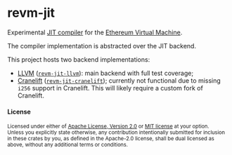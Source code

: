 # revm-jit

Experimental [JIT compiler][JIT] for the [Ethereum Virtual Machine][EVM].

The compiler implementation is abstracted over the JIT backend.

This project hosts two backend implementations:
- [LLVM] ([`revm-jit-llvm`]): main backend with full test coverage;
- [Cranelift] ([`revm-jit-cranelift`]); currently not functional due to missing `i256` support in Cranelift. This will likely require a custom fork of Cranelift.

[JIT]: https://en.wikipedia.org/wiki/Just-in-time_compilation
[EVM]: https://ethereum.org/en/developers/docs/evm/
[LLVM]: https://llvm.org/
[`revm-jit-llvm`]: /crates/revm-jit-llvm
[Cranelift]: https://cranelift.dev/
[`revm-jit-cranelift`]: /crates/revm-jit-cranelift

#### License

<sup>
Licensed under either of <a href="LICENSE-APACHE">Apache License, Version
2.0</a> or <a href="LICENSE-MIT">MIT license</a> at your option.
</sup>

<br>

<sub>
Unless you explicitly state otherwise, any contribution intentionally submitted
for inclusion in these crates by you, as defined in the Apache-2.0 license,
shall be dual licensed as above, without any additional terms or conditions.
</sub>
